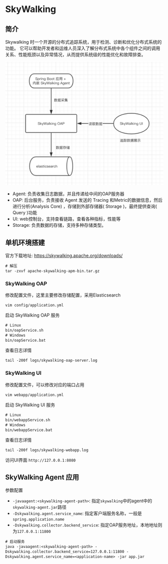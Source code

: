 # SkyWalking

## 简介
Skywalking 时一个开源的分布式追踪系统，用于检测、诊断和优化分布式系统的功能。
它可以帮助开发者和运维人员深入了解分布式系统中各个组件之间的调用关系、性能瓶颈以及异常情况，从而提供系统级的性能优化和故障排查。

![架构](./imgs/SkyWalking.jpg)

- Agent: 负责收集日志数据，并且传递给中间的OAP服务器
- OAP: 后台服务，负责接收 Agent 发送的 Tracing 和Metric的数据信息，然后进行分析(Analysis Core) ，存储到外部存储器( Storage )，最终提供查询( Query )功能
- UI: web控制台，支持查看链路，查看各种指标，性能等
- Storage: 负责数据的存储，支持多种存储类型。


## 单机环境搭建

官方下载地址: https://skywalking.apache.org/downloads/

```shell
# 解压
tar -zxvf apache-skywalking-apm-bin.tar.gz
```

### SkyWalking OAP

修改配置文件，这里主要修改存储配置，采用Elasticsearch

```shell
vim config/application.yml
```

启动 SkyWalking OAP 服务
```shell
# Linux
bin/oapService.sh
# Windows
bin/oapService.bat
```

查看日志详情
```shell
tail -200f logs/skywalking-oap-server.log
```

### SkyWalking UI

修改配置文件，可以修改对应的端口占用

```shell
vim webapp/application.yml
```

启动 SkyWalking UI 服务
```shell
# Linux
bin/webappService.sh
# Windows
bin/webappService.bat
```

查看日志详情
```shell
tail -200f logs/skywalking-webapp.log
```

访问UI界面  `http://127.0.0.1:8080`


## SkyWalking Agent 应用
参数配置

- `-javaagent:<skywalking-agent-path>`: 指定`skywalking`中的agent中的`skywalking-agent.jar`路径
- `-Dskywalking.agent.service_name`: 指定客户端服务名称，一般是 `spring.application.name`
- `-Dskywalking.collector.backend_service`: 指定OAP服务地址，本地地址则为`127.0.0.1:11800`

```shell
# 启动服务
java -javaagent:<skywalking-agent-path> -Dskywalking.collector.backend_service=127.0.0.1:11800 -Dskywalking.agent.service_name=<application-name> -jar app.jar
```